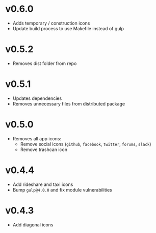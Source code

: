 # v0.6.0

- Adds temporary / construction icons
- Update build process to use Makefile instead of gulp

# v0.5.2

- Removes dist folder from repo

# v0.5.1

- Updates dependencies
- Removes unnecessary files from distributed package

# v0.5.0

- Removes all app icons:
  - Remove social icons (`github`, `facebook`, `twitter`, `forums`, `slack`)
  - Remove trashcan icon

# v0.4.4

- Add rideshare and taxi icons
- Bump `gulp@4.0.0` and fix module vulnerabilities

# v0.4.3

- Add diagonal icons
